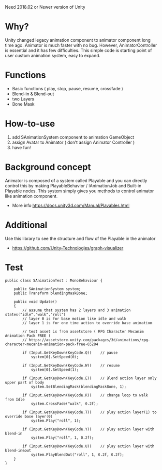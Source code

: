 Need 2018.02 or Newer version of Unity  

# Why?
Unity changed legacy animation component to animator component long time ago. Animator is much faster with no bug. However, AnimatorController is essential and it has few difficulties. This simple code is starting point of user custom animation system, easy to expand.  

# Functions
* Basic functions ( play, stop, pause, resume, crossfade )
* Blend-in & Blend-out
* two Layers
* Bone Mask

# How-to-use
1. add SAnimationSystem component to animation GameObject
2. assign Avatar to Animator ( don't assign Animator Controller )
3. have fun!  

# Background concept
Animator is composed of a system called Playable and you can directly control this by making PlayableBehavior / IAnimationJob and Built-in Playable nodes. This system simply gives you methods to control animator like animation component. 
* More info https://docs.unity3d.com/Manual/Playables.html  

# Additional
Use this library to see the structure and flow of the Playable in the animator
* https://github.com/Unity-Technologies/graph-visualizer

# Test
```
public class SAnimationTest : MonoBehaviour {

    public SAnimationSystem system;
    public Transform blendingMaskBone;

    public void Update()
    {
        // assume that system has 2 layers and 3 animation states("idle","walk","roll")
        // layer 0 is for base motion like idle and walk
        // layer 1 is for one time action to override base animation

        // test asset is from assetstore ( RPG Character Mecanim Animation Pack FREE )
        // https://assetstore.unity.com/packages/3d/animations/rpg-character-mecanim-animation-pack-free-65284

        if (Input.GetKeyDown(KeyCode.Q))    // pause
            system[0].SetSpeed(0);

        if (Input.GetKeyDown(KeyCode.W))    // resume
            system[0].SetSpeed(1);

        if (Input.GetKeyDown(KeyCode.E))    // Blend action layer only upper part of body
            system.SetBlendingMask(blendingMaskBone, 1);

        if (Input.GetKeyDown(KeyCode.R))    // change loop to walk from Idle 
            system.CrossFade("walk", 0.2f);

        if (Input.GetKeyDown(KeyCode.T))    // play action layer(1) to override base layer(0)
            system.Play("roll", 1);     

        if (Input.GetKeyDown(KeyCode.Y))    // play action layer with blend-in
            system.Play("roll", 1, 0.2f);

        if (Input.GetKeyDown(KeyCode.U))    // play action layer with blend-in&out
            system.PlayBlendOut("roll", 1, 0.2f, 0.2f);
    }
}
```
